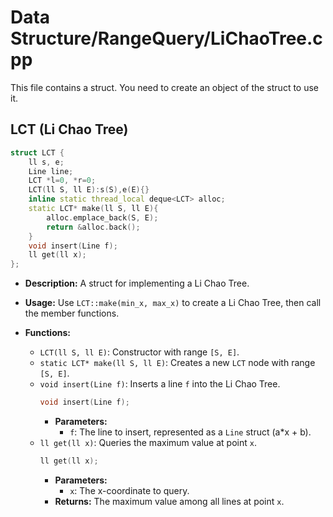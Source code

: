 # Data Structure/RangeQuery/LiChaoTree.cpp

This file contains a struct. You need to create an object of the struct to use it.

## LCT (Li Chao Tree)

```cpp
struct LCT {
	ll s, e;
	Line line;
	LCT *l=0, *r=0;
	LCT(ll S, ll E):s(S),e(E){}
    inline static thread_local deque<LCT> alloc;
    static LCT* make(ll S, ll E){
        alloc.emplace_back(S, E);
        return &alloc.back();
    }
	void insert(Line f);
	ll get(ll x);
};
```

*   **Description:** A struct for implementing a Li Chao Tree.
*   **Usage:** Use `LCT::make(min_x, max_x)` to create a Li Chao Tree, then call the member functions.

*   **Functions:**
    *   `LCT(ll S, ll E)`: Constructor with range `[S, E]`.
    *   `static LCT* make(ll S, ll E)`: Creates a new `LCT` node with range `[S, E]`.
    *   `void insert(Line f)`: Inserts a line `f` into the Li Chao Tree.
        ```cpp
        void insert(Line f);
        ```
        *   **Parameters:**
            *   `f`: The line to insert, represented as a `Line` struct (a*x + b).
    *   `ll get(ll x)`: Queries the maximum value at point `x`.
        ```cpp
        ll get(ll x);
        ```
        *   **Parameters:**
            *   `x`: The x-coordinate to query.
        *   **Returns:** The maximum value among all lines at point `x`.